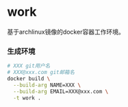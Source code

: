# work
基于archlinux镜像的docker容器工作环境。

### 生成环境
```bash
# XXX git用户名
# XXX@xxx.com git邮箱名
docker build \
  --build-arg NAME=XXX \
  --build-arg EMAIL=XXX@xxx.com \
  -t work .
```

